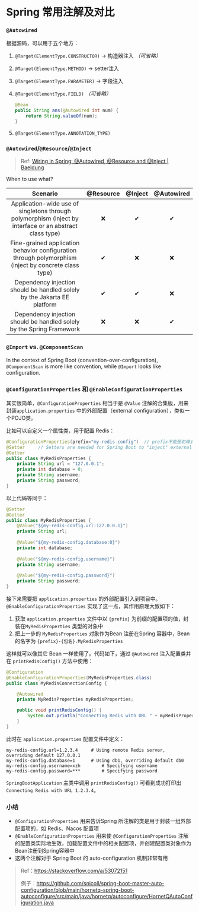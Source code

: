 # Spring 常用注解及对比

### `@Autowired`

根据源码，可以用于五个地方：

1. `@Target(ElementType.CONSTRUCTOR)`  -> 构造器注入 *（可省略）*

2. `@Target(ElementType.METHOD)` -> setter注入

3. `@Target(ElementType.PARAMETER)` -> 字段注入

4. `@Target(ElementType.FIELD)` *（可省略）*

    ```java
    @Bean
    public String ans(@Autowired int num) {
        return String.valueOf(num);
    }
    ```

5. `@Target(ElementType.ANNOTATION_TYPE)`



### `@Autowired`/`@Resource`/`@Inject`

> Ref: [Wiring in Spring: @Autowired, @Resource and @Inject | Baeldung](https://www.baeldung.com/spring-annotations-resource-inject-autowire)

When to use what?

|                           Scenario                           | @Resource | @Inject | @Autowired |
| :----------------------------------------------------------: | :-------: | :-----: | :--------: |
| Application-wide use of singletons through polymorphism (inject by interface or an abstract class type) |    :x:    |    ✔    |     ✔      |
| Fine-grained application behavior configuration through polymorphism (inject by concrete class type) |     ✔     |   :x:   |    :x:     |
| Dependency injection should be handled solely by the Jakarta EE platform |     ✔     |    ✔    |    :x:     |
| Dependency injection should be handled solely by the Spring Framework |    :x:    |   :x:   |     ✔      |



### `@Import` vs. `@ComponentScan`

In the context of Spring Boot (convention-over-configuration), `@ComponentScan` is more like convention, while `@Import` looks like configuration.



### `@ConfigurationProperties` 和 `@EnableConfigurationProperties`

其实很简单，`@ConfigurationProperties` 相当于是 `@Value` 注解的合集版，用来封装`application.properties` 中的外部配置（external configuration），类似一个POJO类。

比如可以自定义一个属性类，用于配置 Redis：

```java
@ConfigurationProperties(prefix="my-redis-config")	// prefix不能是驼峰式，而要用"-"连接
@Setter		// Setters are needed for Spring Boot to "inject" external configs from .properties file
@Getter
public class MyRedisProperties {
    private String url = "127.0.0.1";
    private int database = 0;
    private String username;
    private String password;
}
```

以上代码等同于：

```java
@Setter
@Getter
public class MyRedisProperties {
    @Value("${my-redis-config.url:127.0.0.1}")
    private String url;
    
    @Value("${my-redis-config.database:0}")
    private int database;
    
    @Value("${my-redis-config.username}")
    private String username;
    
    @Value("${my-redis-config.password}")
    private String password;
}
```



接下来需要把 `application.properties` 的外部配置引入到项目中。`@EnableConfigurationProperties` 实现了这一点，其作用原理大致如下：

1. 获取 `application.properties` 文件中以 `{prefix}` 为前缀的配置项的值，封装在`MyRedisProperties` 类型的对象中
2. 把上一步的 `MyRedisProperties` 对象作为Bean 注册在Spring 容器中，Bean的名字为 `{prefix}-{包名}.MyRedisProperties`



这样就可以像其它 Bean 一样使用了。代码如下，通过 `@Autowired` 注入配置类并在 `printRedisConfig()` 方法中使用：

```java
@Configuration
@EnableConfigurationProperties(MyRedisProperties.class)
public class MyRedisConnectionConfig {

    @Autowired
    private MyRedisProperties myRedisProperties;

    public void printRedisConfig() {
        System.out.println("Connecting Redis with URL " + myRedisProperties.getUrl());
    }
}
```

此时在 `application.properties` 配置文件中定义：

```properties
my-redis-config.url=1.2.3.4		# Using remote Redis server, overriding default 127.0.0.1
my-redis-config.database=1		# Using db1, overriding default db0
my-redis-config.username=xzh		# Specifying username
my-redis-config.password=***		# Specifying password
```

`SpringBootApplication` 主类中调用 `printRedisConfig()` 可看到成功打印出 `Connecting Redis with URL 1.2.3.4`。



### 小结

* `@ConfigurationProperties` 用来告诉Spring 所注解的类是用于封装一组外部配置项的，如 Redis、Nacos 配置项
* `@EnableConfigurationProperties` 用来使 `@ConfigurationProperties` 注解的配置类实际地生效，加载配置文件中的相关配置项，并创建配置类对象作为Bean注册到Spring容器中
* 这两个注解对于 Spring Boot 的 auto-configuration 机制非常有用





> Ref：https://stackoverflow.com/a/53072151
>
> 例子：https://github.com/snicoll/spring-boot-master-auto-configuration/blob/main/hornetq-spring-boot-autoconfigure/src/main/java/hornetq/autoconfigure/HornetQAutoConfiguration.java





### 





